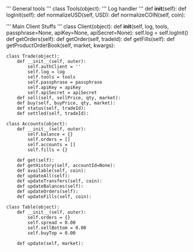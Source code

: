 ''' General tools '''
class Tools(object):
    ''' Log handler '''
    def __init__(self):
    def logInit(self):
    def normalizeUSD(self, USD):
    def normalizeCOIN(self, coin):

''' Main Client Stuffs '''
class Client(object):
    def __init__(self, log, tools, passphrase=None, apiKey=None, apiSecret=None):
        self.log = self.logInit()
    def getOrders(self):
    def getOrder(self, tradeId):
    def getFills(self):
    def getProductOrderBook(self, market, kwargs):

    class Trade(object):
        def __init__(self, outer):
            self.authClient = ''
            self.log = log
            self.tools = tools
            self.passphrase = passphrase
            self.apiKey = apiKey
            self.apiSecret = apiSecret
        def sell(self, sellPrice, qty, market):
        def buy(self, buyPrice, qty, market):
        def status(self, tradeId):
        def settled(self, tradeId):

    class Accounts(object):
        def __init__(self, outer):
            self.balance = {}
            self.orders = []
            self.accounts = []
            self.fills = {}

        def get(self):
        def getHistory(self, accountId=None):
        def available(self, coin):
        def updateAll(self):
        def updateTransfers(self, coin):
        def updateBalances(self):
        def updateOrders(self):
        def updateFills(self, coin):

    class Table(object):
        def __init__(self, outer):
            self.orders = {}
            self.spread = 0.00
            self.sellBottom = 0.00
            self.buyTop = 0.00

        def update(self, market):
